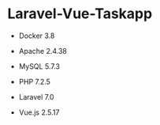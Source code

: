 # Laravel-Vue-Taskapp

- Docker 3.8
- Apache 2.4.38
- MySQL 5.7.3

- PHP 7.2.5
- Laravel 7.0
- Vue.js 2.5.17
